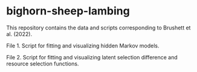 # bighorn-sheep-lambing
This repository contains the data and scripts corresponding to Brushett et al. (2022).

File 1. Script for fitting and visualizing hidden Markov models.

File 2. Script for fitting and visualizing latent selection difference and resource selection functions.
